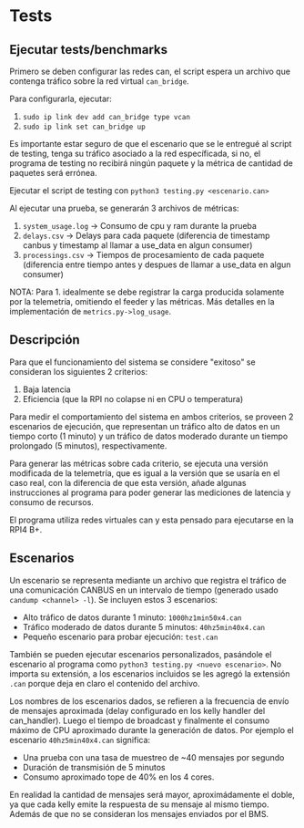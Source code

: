 # Tests

## Ejecutar tests/benchmarks

Primero se deben configurar las redes can, el script espera un archivo que contenga tráfico sobre la red virtual `can_bridge`.

Para configurarla, ejecutar:

1. `sudo ip link dev add can_bridge type vcan`
2. `sudo ip link set can_bridge up`

Es importante estar seguro de que el escenario que se le entregué al script de testing, tenga su tráfico asociado a la red específicada, si no, el programa de testing no recibirá ningún paquete y la métrica de cantidad de paquetes será errónea.

Ejecutar el script de testing con `python3 testing.py <escenario.can>`

Al ejecutar una prueba, se generarán 3 archivos de métricas:

1. `system_usage.log` -> Consumo de cpu y ram durante la prueba
2. `delays.csv` -> Delays para cada paquete (diferencia de timestamp canbus y timestamp al llamar a use_data en algun consumer)
2. `processings.csv` -> Tiempos de procesamiento de cada paquete (diferencia entre tiempo antes y despues de llamar a use_data en algun consumer)

NOTA: Para 1. idealmente se debe registrar la carga producida solamente por la telemetría, omitiendo el feeder y las métricas. Más
detalles en la implementación de `metrics.py->log_usage`.

## Descripción 

Para que el funcionamiento del sistema se considere "exitoso" se consideran los siguientes 2 criterios:

1. Baja latencia
2. Eficiencia (que la RPI no colapse ni en CPU o temperatura)

Para medir el comportamiento del sistema en ambos criterios, se proveen 2 escenarios de ejecución, que representan un tráfico alto de datos en un tiempo corto (1 minuto) y un tráfico de datos moderado durante un tiempo prolongado (5 minutos), respectivamente.

Para generar las métricas sobre cada criterio, se ejecuta una versión modificada de la telemetría, que es igual a la versión que se usaría en el caso real, con la diferencia de que esta versión, añade algunas instrucciones al programa para poder generar las mediciones de latencia y consumo de recursos.

El programa utiliza redes virtuales can y esta pensado para ejecutarse en la RPI4 B+.

## Escenarios

Un escenario se representa mediante un archivo que registra el tráfico de una comunicación CANBUS en un intervalo de tiempo (generado usado `candump <channel> -l`). Se incluyen estos 3 escenarios:

* Alto tráfico de datos durante 1 minuto: `1000hz1min50x4.can`
* Tráfico moderado de datos durante 5 minutos: `40hz5min40x4.can`
* Pequeño escenario para probar ejecución: `test.can`

También se pueden ejecutar escenarios personalizados, pasándole el escenario al programa como `python3 testing.py <nuevo escenario>`. No importa su extensión, a los escenarios incluidos se les agregó la extensión `.can` porque deja en claro el contenido del archivo.

Los nombres de los escenarios dados, se refieren a la frecuencia de envío de mensajes aproximada (delay configurado en los kelly handler del can_handler). Luego el tiempo de broadcast y finalmente el consumo máximo de CPU aproximado durante la generación de datos. Por ejemplo el escenario `40hz5min40x4.can` significa:

* Una prueba con una tasa de muestreo de ~40 mensajes por segundo
* Duración de transmisión de 5 minutos
* Consumo aproximado tope de 40% en los 4 cores.

En realidad la cantidad de mensajes será mayor, aproximádamente el doble, ya que cada kelly emite la respuesta de su mensaje al mismo tiempo. Además de que no se consideran los mensajes enviados por el BMS.


